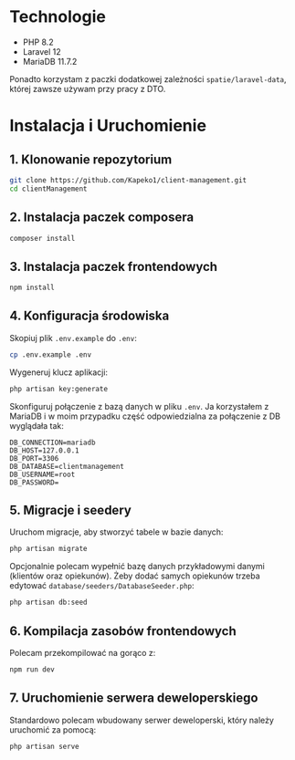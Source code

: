 # Technologie
- PHP 8.2
- Laravel 12
- MariaDB 11.7.2

Ponadto korzystam z paczki dodatkowej zależności `spatie/laravel-data`, której zawsze używam przy pracy z DTO.


# Instalacja i Uruchomienie

## 1. Klonowanie repozytorium
```bash
git clone https://github.com/Kapeko1/client-management.git
cd clientManagement
```

## 2. Instalacja paczek composera
```bash
composer install
```

## 3. Instalacja paczek frontendowych
```bash
npm install
```

## 4. Konfiguracja środowiska
Skopiuj plik `.env.example` do `.env`:
```bash
cp .env.example .env
```

Wygeneruj klucz aplikacji:
```bash
php artisan key:generate
```

Skonfiguruj połączenie z bazą danych w pliku `.env`. Ja korzystałem z MariaDB i w moim przypadku część odpowiedzialna za połączenie z DB wyglądała tak:
```env
DB_CONNECTION=mariadb
DB_HOST=127.0.0.1
DB_PORT=3306
DB_DATABASE=clientmanagement
DB_USERNAME=root
DB_PASSWORD=
```

## 5. Migracje i seedery
Uruchom migracje, aby stworzyć tabele w bazie danych:
```bash
php artisan migrate
```

Opcjonalnie polecam wypełnić bazę danych przykładowymi danymi (klientów oraz opiekunów). Żeby dodać samych opiekunów trzeba edytować `database/seeders/DatabaseSeeder.php`:
```bash
php artisan db:seed
```

## 6. Kompilacja zasobów frontendowych
Polecam przekompilować na gorąco z:
```bash
npm run dev
```

## 7. Uruchomienie serwera deweloperskiego
Standardowo polecam wbudowany serwer deweloperski, który należy uruchomić za pomocą:
```bash
php artisan serve
```
